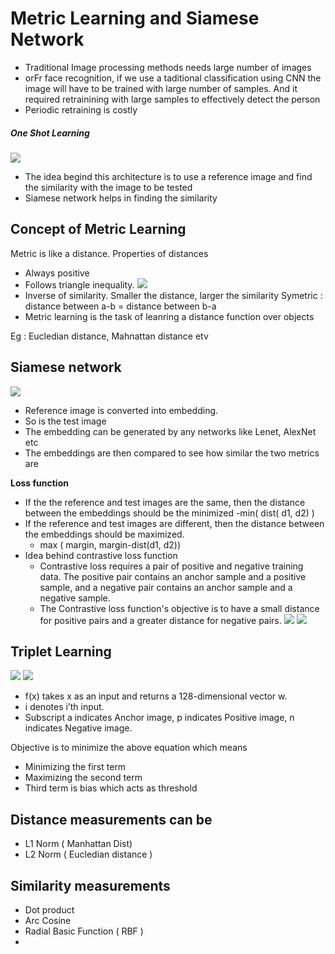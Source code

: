 # Metric Learning and Siamese Network

- Traditional Image processing methods needs large number of images
- orFr face recognition, if we use a taditional classification using CNN the image will have to be trained with large number of samples. And it required retrainining with large samples to effectively detect the person
- Periodic retraining is costly


##### One Shot Learning 
![](https://miro.medium.com/max/960/1*g-561DsAfbU6gcVEk9AC4g.jpeg)
- The idea begind this architecture is to use a reference image and find the similarity with the image to be tested
- Siamese network helps in finding the similarity

## Concept of Metric Learning
Metric is like a distance. 
Properties of distances
- Always positive
- Follows triangle inequality. 
![](https://www.onlinemathlearning.com/image-files/triangle-inequality.png)
- Inverse of similarity. Smaller the distance, larger the similarity
Symetric : distance between a-b = distance between b-a
- Metric learning is the task of leanring a distance function over objects

Eg : Eucledian distance, Mahnattan distance etv

## Siamese network
![](https://miro.medium.com/max/1400/1*LwOBbwGXMZUy6OzkFAPTzw.png)

- Reference image is converted into embedding.
- So is the test image
- The embedding can be generated by any networks like Lenet, AlexNet etc
- The embeddings are then compared to see how similar the two metrics are

<b> Loss function</b>
- If the the reference and test images are the same, then the distance between the embeddings should be the minimized
	-min( dist( d1, d2) )
- If the reference and test images are different, then the distance between the embeddings should be maximized. 
	- max ( margin, margin-dist(d1, d2))
- Idea behind contrastive loss function
	- Contrastive loss requires a pair of positive and negative training data. The positive pair contains an anchor sample and a positive sample, and a negative pair contains an anchor sample and a negative sample.
    - The Contrastive loss function's objective is to have a small distance for positive pairs and a greater distance for negative pairs.
    ![](https://miro.medium.com/max/620/1*T3Sa6guHEwlWQ9DU0qASTw.png)
    ![](https://miro.medium.com/max/647/1*ySkiKhIZ5F-4UEohucoPCQ.png)
    
## Triplet Learning
![](https://omoindrot.github.io/assets/triplet_loss/triplet_loss.png)
![](https://miro.medium.com/max/1400/1*EgT2EhqKW5hVrNYX6Y-rKg.png)
- f(x) takes x as an input and returns a 128-dimensional vector w.
- i denotes i’th input.
- Subscript a indicates Anchor image, p indicates Positive image, n indicates Negative image.

Objective is to minimize the above equation which means
- Minimizing the first term
- Maximizing the second term
- Third term is bias which acts as threshold


## Distance measurements can be 
- L1 Norm ( Manhattan Dist)
- L2 Norm ( Eucledian distance )


## Similarity measurements
- Dot product
- Arc Cosine
- Radial Basic Function ( RBF )
- 